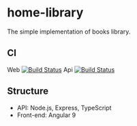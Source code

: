 # home-library
The simple implementation of books library.
## CI
Web
[![Build Status](https://masden.visualstudio.com/home-library/_apis/build/status/home-library.web?branchName=master)](https://masden.visualstudio.com/home-library/_build/latest?definitionId=16&branchName=master)
Api
[![Build Status](https://masden.visualstudio.com/home-library/_apis/build/status/home-library.api?branchName=master)](https://masden.visualstudio.com/home-library/_build/latest?definitionId=15&branchName=master)

## Structure
* API: Node.js, Express, TypeScript
* Front-end: Angular 9
